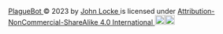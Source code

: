 [PlagueBot ](https://github.com/J0hnL0cke/PlagueBot)© 2023 by [John Locke ](https://github.com/J0hnL0cke)is licensed under [Attribution-NonCommercial-ShareAlike 4.0 International <img src="https://chooser-beta.creativecommons.org/img/cc-logo.f0ab4ebe.svg" width="20" height="20"/><img src="https://chooser-beta.creativecommons.org/img/cc-by.21b728bb.svg" width="20" height="20"/>](http://creativecommons.org/licenses/by-nc-sa/4.0/?ref=chooser-v1)
